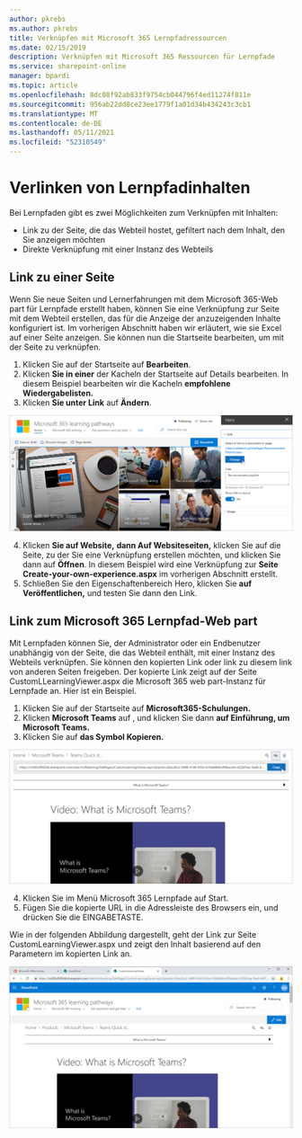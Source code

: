```yaml
---
author: pkrebs
ms.author: pkrebs
title: Verknüpfen mit Microsoft 365 Lernpfadressourcen
ms.date: 02/15/2019
description: Verknüpfen mit Microsoft 365 Ressourcen für Lernpfade
ms.service: sharepoint-online
manager: bpardi
ms.topic: article
ms.openlocfilehash: 8dc08f92ab833f9754cb044796f4ed11274f811e
ms.sourcegitcommit: 956ab22dd8ce23ee1779f1a01d34b434243c3cb1
ms.translationtype: MT
ms.contentlocale: de-DE
ms.lasthandoff: 05/11/2021
ms.locfileid: "52310549"
---
```

# <a name="link-to-learning-pathways-content"></a>Verlinken von Lernpfadinhalten

Bei Lernpfaden gibt es zwei Möglichkeiten zum Verknüpfen mit Inhalten:

- Link zu der Seite, die das Webteil hostet, gefiltert nach dem Inhalt, den Sie anzeigen möchten 
- Direkte Verknüpfung mit einer Instanz des Webteils

## <a name="link-to-a-page"></a>Link zu einer Seite

Wenn Sie neue Seiten und Lernerfahrungen mit dem Microsoft 365-Web part für Lernpfade erstellt haben, können Sie eine Verknüpfung zur Seite mit dem Webteil erstellen, das für die Anzeige der anzuzeigenden Inhalte konfiguriert ist. Im vorherigen Abschnitt haben wir erläutert, wie sie Excel auf einer Seite anzeigen. Sie können nun die Startseite bearbeiten, um mit der Seite zu verknüpfen. 

1. Klicken Sie auf der Startseite auf **Bearbeiten**.
2. Klicken **Sie in einer** der Kacheln der Startseite auf Details bearbeiten. In diesem Beispiel bearbeiten wir die Kacheln **empfohlene Wiedergabelisten.**
3. Klicken **Sie unter Link** auf **Ändern**.

![Hauptbildschirm "Pfade", auf dem die Schaltfläche "Ändern" hochligiert ist.](media/cg-linktopage.png)

4. Klicken **Sie auf Website,** **dann Auf Websiteseiten,** klicken Sie auf die Seite, zu der Sie eine Verknüpfung erstellen möchten, und klicken Sie dann auf **Öffnen**. In diesem Beispiel wird eine Verknüpfung zur **Seite Create-your-own-experience.aspx** im vorherigen Abschnitt erstellt.
5. Schließen Sie den Eigenschaftenbereich Hero, klicken Sie **auf Veröffentlichen,** und testen Sie dann den Link. 

## <a name="link-to-the-microsoft-365-learning-pathways-web-part"></a>Link zum Microsoft 365 Lernpfad-Web part
Mit Lernpfaden können Sie, der Administrator oder ein Endbenutzer unabhängig von der Seite, die das Webteil enthält, mit einer Instanz des Webteils verknüpfen. Sie können den kopierten Link oder link zu diesem link von anderen Seiten freigeben. Der kopierte Link zeigt auf der Seite CustomLLearningViewer.aspx die Microsoft 365 web part-Instanz für Lernpfade an. Hier ist ein Beispiel. 

1. Klicken Sie auf der Startseite auf **Microsoft365-Schulungen.**
2. Klicken **Microsoft Teams** auf , und klicken Sie dann **auf Einführung, um Microsoft Teams.**
3. Klicken Sie auf **das Symbol Kopieren.**

![Beispielbildschirm mit der URL mit der Schaltfläche Kopieren daneben hervorgehoben.](media/cg-linktowebpart.png)

4. Klicken Sie im Menü Microsoft 365 Lernpfade auf Start.
5. Fügen Sie die kopierte URL in die Adressleiste des Browsers ein, und drücken Sie die EINGABETASTE. 

Wie in der folgenden Abbildung dargestellt, geht der Link zur Seite CustomLearningViewer.aspx und zeigt den Inhalt basierend auf den Parametern im kopierten Link an. 

![Beispielseite angezeigt.](media/cg-linktowebpartviewer.png)


